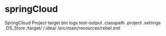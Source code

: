 # springCloud
SpringCloud Project
target
bin
logs
test-output
.classpath
.project
.settings
.DS_Store
/target/
/.idea/
/src/main/resources/rebel.xml
